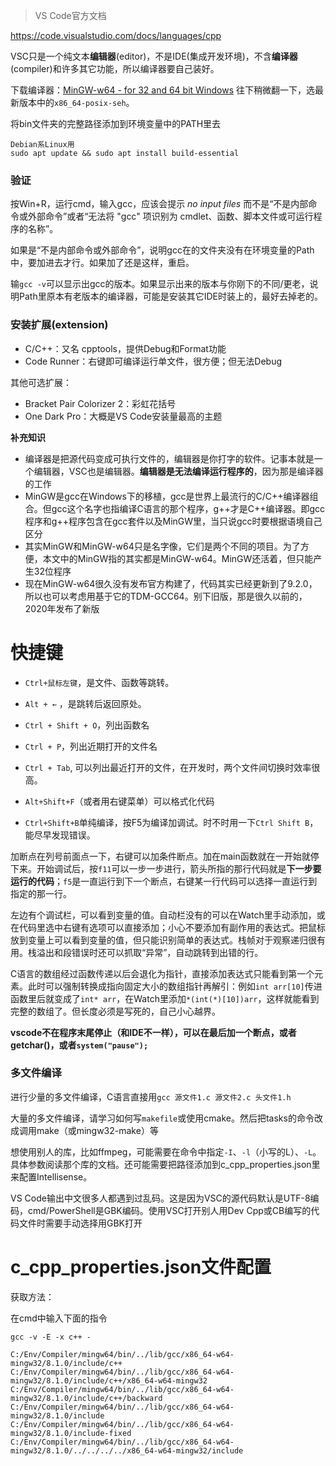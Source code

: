 > VS Code官方文档

https://code.visualstudio.com/docs/languages/cpp

VSC只是一个纯文本**编辑器**(editor)，不是IDE(集成开发环境)，不含**编译器**(compiler)和许多其它功能，所以编译器要自己装好。

下载编译器：[MinGW-w64 - for 32 and 64 bit Windows](https://link.zhihu.com/?target=https%3A//sourceforge.net/projects/mingw-w64/files/) 往下稍微翻一下，选最新版本中的`x86_64-posix-seh`。

将bin文件夹的完整路径添加到环境变量中的PATH里去

```
Debian系Linux用
sudo apt update && sudo apt install build-essential
```



### 验证

按Win+R，运行cmd，输入gcc，应该会提示 *no input files* 而不是“不是内部命令或外部命令”或者“无法将 "gcc" 项识别为 cmdlet、函数、脚本文件或可运行程序的名称”。

如果是“不是内部命令或外部命令”，说明gcc在的文件夹没有在环境变量的Path中，要加进去才行。如果加了还是这样，重启。

输`gcc -v`可以显示出gcc的版本。如果显示出来的版本与你刚下的不同/更老，说明Path里原本有老版本的编译器，可能是安装其它IDE时装上的，最好去掉老的。

### 安装扩展(extension)

- C/C++：又名 cpptools，提供Debug和Format功能
- Code Runner：右键即可编译运行单文件，很方便；但无法Debug

其他可选扩展：

- Bracket Pair Colorizer 2：彩虹花括号
- One Dark Pro：大概是VS Code安装量最高的主题



**补充知识**

- 编译器是把源代码变成可执行文件的，编辑器是你打字的软件。记事本就是一个编辑器，VSC也是编辑器。**编辑器是无法编译运行程序的**，因为那是编译器的工作
- MinGW是gcc在Windows下的移植，gcc是世界上最流行的C/C++编译器组合。但gcc这个名字也指编译C语言的那个程序，g++才是C++编译器。即gcc程序和g++程序包含在gcc套件以及MinGW里，当只说gcc时要根据语境自己区分
- 其实MinGW和MinGW-w64只是名字像，它们是两个不同的项目。为了方便，本文中的MinGW指的其实都是MinGW-w64。MinGW还活着，但只能产生32位程序
- 现在MinGW-w64很久没有发布官方构建了，代码其实已经更新到了9.2.0，所以也可以考虑用基于它的TDM-GCC64。别下旧版，那是很久以前的，2020年发布了新版

# 快捷键

- `Ctrl+鼠标左键`，是文件、函数等跳转。
- `Alt + ←` ，是跳转后返回原处。
- `Ctrl + Shift + O`，列出函数名
- `Ctrl + P`，列出近期打开的文件名
- `Ctrl + Tab`, 可以列出最近打开的文件，在开发时，两个文件间切换时效率很高。

- `Alt+Shift+F`（或者用右键菜单）可以格式化代码

- `Ctrl+Shift+B`单纯编译，按F5为编译加调试。时不时用一下`Ctrl Shift B`，能尽早发现错误。

加断点在列号前面点一下，右键可以加条件断点。加在main函数就在一开始就停下来。开始调试后，按`f11`可以一步一步进行，箭头所指的那行代码就是**下一步要运行的代码**；`f5`是一直运行到下一个断点，右键某一行代码可以选择一直运行到指定的那一行。

左边有个调试栏，可以看到变量的值。自动栏没有的可以在Watch里手动添加，或在代码里选中右键有选项可以直接添加；小心不要添加有副作用的表达式。把鼠标放到变量上可以看到变量的值，但只能识别简单的表达式。栈帧对于观察递归很有用。栈溢出和段错误时还可以抓取“异常”，自动跳转到出错的行。

C语言的数组经过函数传递以后会退化为指针，直接添加表达式只能看到第一个元素。此时可以强制转换成指向固定大小的数组指针再解引：例如`int arr[10]`传进函数里后就变成了`int* arr`，在Watch里添加`*(int(*)[10])arr`，这样就能看到完整的数组了。但长度必须是写死的，自己小心越界。

**vscode不在程序末尾停止（和IDE不一样），可以在最后加一个断点，或者getchar()，或者`system("pause"); `**

### 多文件编译

进行少量的多文件编译，C语言直接用`gcc 源文件1.c 源文件2.c 头文件1.h`

大量的多文件编译，请学习如何写`makefile`或使用cmake。然后把tasks的命令改成调用make（或mingw32-make）等

想使用别人的库，比如ffmpeg，可能需要在命令中指定`-I`、`-l`（小写的L）、`-L`。具体参数阅读那个库的文档。还可能需要把路径添加到c_cpp_properties.json里来配置Intellisense。

VS Code输出中文很多人都遇到过乱码。这是因为VSC的源代码默认是UTF-8编码，cmd/PowerShell是GBK编码。使用VSC打开别人用Dev Cpp或CB编写的代码文件时需要手动选择用GBK打开



# c_cpp_properties.json文件配置

获取方法：

在cmd中输入下面的指令

```
gcc -v -E -x c++ -

C:/Env/Compiler/mingw64/bin/../lib/gcc/x86_64-w64-mingw32/8.1.0/include/c++
C:/Env/Compiler/mingw64/bin/../lib/gcc/x86_64-w64-mingw32/8.1.0/include/c++/x86_64-w64-mingw32
C:/Env/Compiler/mingw64/bin/../lib/gcc/x86_64-w64-mingw32/8.1.0/include/c++/backward
C:/Env/Compiler/mingw64/bin/../lib/gcc/x86_64-w64-mingw32/8.1.0/include
C:/Env/Compiler/mingw64/bin/../lib/gcc/x86_64-w64-mingw32/8.1.0/include-fixed
C:/Env/Compiler/mingw64/bin/../lib/gcc/x86_64-w64-mingw32/8.1.0/../../../../x86_64-w64-mingw32/include
```



